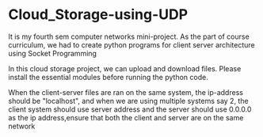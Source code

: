 # Cloud_Storage-using-UDP

It is my fourth sem computer networks mini-project. As the part of course curriculum, we had to create python programs for client server architecture using Socket Programming

In this cloud storage project, we can upload and download files. Please install the essential modules before running the python code.

When the client-server files are ran on the same system, the ip-address should be "localhost", and when we are using multiple systems say 2, the client system should use server address and 
the server should use 0.0.0.0 as the ip address,ensure that both the client and server are on the same network
